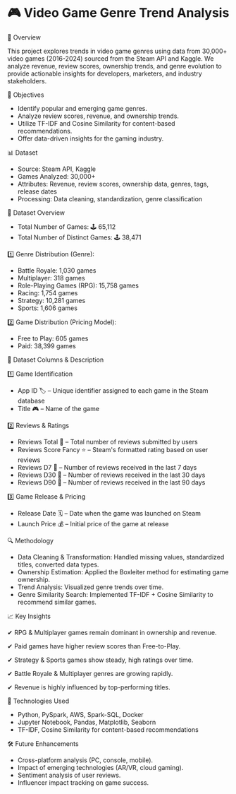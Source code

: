 # 🎮 Video Game Genre Trend Analysis

📌 Overview

This project explores trends in video game genres using data from 30,000+ video games (2016-2024) sourced from the Steam API and Kaggle. We analyze revenue, review scores, ownership trends, and genre evolution to provide actionable insights for developers, marketers, and industry stakeholders.


🎯 Objectives

* Identify popular and emerging game genres.
* Analyze review scores, revenue, and ownership trends.
* Utilize TF-IDF and Cosine Similarity for content-based recommendations.
* Offer data-driven insights for the gaming industry.


📊 Dataset

* Source: Steam API, Kaggle
* Games Analyzed: 30,000+
* Attributes: Revenue, review scores, ownership data, genres, tags, release dates
* Processing: Data cleaning, standardization, genre classification

📌 Dataset Overview

* Total Number of Games: 🕹️ 65,112
* Total Number of Distinct Games: 🕹️ 38,471

1️⃣ Genre Distribution (Genre):

* Battle Royale: 1,030 games
* Multiplayer: 318 games
* Role-Playing Games (RPG): 15,758 games
* Racing: 1,754 games
* Strategy: 10,281 games
* Sports: 1,606 games

2️⃣ Game Distribution (Pricing Model):

* Free to Play: 605 games
* Paid: 38,399 games

📌 Dataset Columns & Description

1️⃣ Game Identification
* App ID 🏷️ – Unique identifier assigned to each game in the Steam database
* Title 🎮 – Name of the game

2️⃣ Reviews & Ratings
* Reviews Total 📝 – Total number of reviews submitted by users
* Reviews Score Fancy ⭐ – Steam's formatted rating based on user reviews
* Reviews D7 📆 – Number of reviews received in the last 7 days
* Reviews D30 📆 – Number of reviews received in the last 30 days
* Reviews D90 📆 – Number of reviews received in the last 90 days

3️⃣ Game Release & Pricing
* Release Date 🗓️ – Date when the game was launched on Steam
* Launch Price 💰 – Initial price of the game at release

🔍 Methodology

* Data Cleaning & Transformation: Handled missing values, standardized titles, converted data types.
* Ownership Estimation: Applied the Boxleiter method for estimating game ownership.
* Trend Analysis: Visualized genre trends over time.
* Genre Similarity Search: Implemented TF-IDF + Cosine Similarity to recommend similar games.


📈 Key Insights

✔ RPG & Multiplayer games remain dominant in ownership and revenue.

✔ Paid games have higher review scores than Free-to-Play.

✔ Strategy & Sports games show steady, high ratings over time.

✔ Battle Royale & Multiplayer genres are growing rapidly.

✔ Revenue is highly influenced by top-performing titles.


🚀 Technologies Used

* Python, PySpark, AWS, Spark-SQL, Docker
* Jupyter Notebook, Pandas, Matplotlib, Seaborn
* TF-IDF, Cosine Similarity for content-based recommendations


🛠 Future Enhancements

* Cross-platform analysis (PC, console, mobile).
* Impact of emerging technologies (AR/VR, cloud gaming).
* Sentiment analysis of user reviews.
* Influencer impact tracking on game success.
